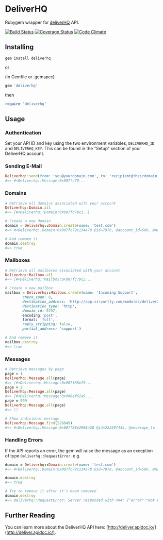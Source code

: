 # DeliverHQ

Rubygem wrapper for [deliverHQ](http://www.deliverhq.com/) API.

[![Build Status](https://travis-ci.org/datacentred/deliverhq.svg)](https://travis-ci.org/datacentred/deliverhq) [![Coverage Status](https://coveralls.io/repos/datacentred/deliverhq/badge.svg?branch=master&service=github)](https://coveralls.io/github/datacentred/deliverhq?branch=master) [![Code Climate](https://codeclimate.com/github/datacentred/deliverhq/badges/gpa.svg)](https://codeclimate.com/github/datacentred/deliverhq)

## Installing

```
gem install deliverhq
```

or

(in Gemfile or .gemspec)
```ruby
gem 'deliverhq'
```

then

```ruby
require 'deliverhq'
```

## Usage

### Authentication

Set your API ID and key using the two environment variables, `DELIVERHQ_ID` and `DELIVERHQ_KEY`. This can be found in the "Setup" section of your DeliverHQ account.

### Sending E-Mail

```ruby
Deliverhq::send(from: 'you@yourdomain.com', to: 'recipient@theirdomain.com', subject: 'Hello!', plain_body: 'This is a test.')
#=> #<Deliverhq::Message:0x007fc79...
```

### Domains

```ruby
# Retrieve all domains associated with your account
Deliverhq::Domain.all
#=> [#<Deliverhq::Domain:0x007fc79c1..]

# Create a new domain
domain = Deliverhq::Domain.create(name: 'test.com')
#=> #<Deliverhq::Domain:0x007fc79c134a78 @id=7970, @account_id=506, @name="test.com", @verification_token="punqv7acjm", @verified_at=nil>

# And remove it
domain.destroy
#=> true
```

### Mailboxes

```ruby
# Retrieve all mailboxes associated with your account
Deliverhq::Mailbox.all
#=> [#<Deliverhq::Mailbox:0x007fc79c2...

# Create a new mailbox
mailbox = Deliverhq::Mailbox.create(name: 'Incoming Support',
        check_spam: 0,
        destination_address: 'http://app.sirportly.com/modules/deliver2/accept',
        destination_type: 'http',
        domain_id: 6707,
        encoding:'post',
        format: 'full',
        reply_stripping: false,
        partial_address: 'support')

# And remove it
mailbox.destroy
#=> true
```

### Messages

```ruby
# Retrieve messages by page
page = 1
Deliverhq::Message.all(page)
#=> [#<Deliverhq::Message:0x007f88e29...
page = 2
Deliverhq::Message.all(page)
#=> [#<Deliverhq::Message:0x008ef62a9...
page = 999
Deliverhq::Message.all(page)
#=> []

# Show individual message
Deliverhq::Message.find(226945)
#=> #<Deliverhq::Message:0x007f88e2998a28 @id=222697445, @envelope_to ...
```

### Handling Errors

If the API reports an error, the gem will raise the message as an exception of type `Deliverhq::RequestError`. e.g.

```ruby
domain = Deliverhq::Domain.create(name: 'test.com')
#=> #<Deliverhq::Domain:0x007fc79c134a78 @id=7970, @account_id=506, @name="test.com", @verification_token="punqv7acjm", @verified_at=nil>

domain.destroy
#=> true

# Try to remove it after it's been removed
domain.destroy
#=> Deliverhq::RequestError: Server responded with 404: {"error":"Not Found"}
```

## Further Reading

You can learn more about the DeliverHQ API here: [http://deliver.apidoc.io/](http://deliver.apidoc.io/).
